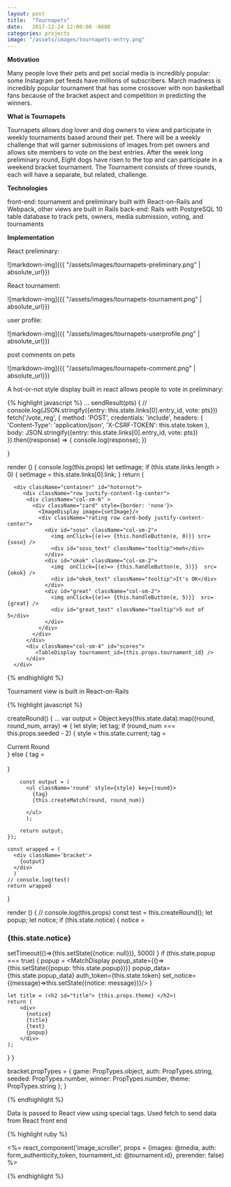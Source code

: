 ```yaml
---
layout: post
title:  "Tournapets"
date:   2017-12-24 12:00:00 -0600
categories: projects
image: "/assets/images/tournapets-entry.png"
---
```

**Motivation**

Many people love their pets and pet social media is incredibly popular: some Instagram pet feeds have millions of subscribers. March madness is incredibly popular tournament that has some crossover with non basketball fans because of the bracket aspect and competition in predicting the winners. 

**What is Tournapets**

Tournapets allows dog lover and dog owners to view and participate in weekly tournaments based around their pet. There will be a weekly challenge that will garner submissions of images from pet owners and allows site members to vote on the best entries. After the week long preliminary round, Eight dogs have risen to the top and can participate in a weekend bracket tournament. The Tournament consists of three rounds, each will have a separate, but related, challenge. 

**Technologies**

front-end: tournament and preliminary built with React-on-Rails and Webpack, other views are built in Rails
back-end: Rails with PostgreSQL 10 table database to track pets, owners, media submission, voting, and tournaments

**Implementation**

React preliminary:

![markdown-img]({{ "/assets/images/tournapets-preliminary.png" | absolute_url}})

React tournament:

![markdown-img]({{ "/assets/images/tournapets-tournament.png" | absolute_url}})

user profile:

![markdown-img]({{ "/assets/images/tournapets-userprofile.png" | absolute_url}})

post comments on pets

![markdown-img]({{ "/assets/images/tournapets-comment.png" | absolute_url}})

A hot-or-not style display built in react allows people to vote in preliminary:

{% highlight javascript %}
...
sendResult(pts) {
  // console.log(JSON.stringify({entry: this.state.links[0].entry_id, vote: pts}))
  fetch('/vote_reg', {
    method: 'POST',
    credentials: 'include',
    headers: {
      'Content-Type': 'application/json',
      'X-CSRF-TOKEN': this.state.token
    },
    body: JSON.stringify({entry: this.state.links[0].entry_id, vote: pts})
}).then((response) => {
  console.log(response);
})

}

render () {
    console.log(this.props)
    let setImage;
    if (this.state.links.length > 0) {
      setImage = this.state.links[0].link;
    }
    return (

      <div className="container" id="hotornot">
         <div className="row justify-content-lg-center">
          <div className="col-sm-6" >
            <div className="card" style={border: 'none'}>
              <ImageDisplay image={setImage}/>
              <div className="rating row card-body justify-content-center">
                <div id="soso" className="col-sm-2">
                  <img onClick={(e)=> {this.handleButton(e, 0)}} src={soso} />
                  <div id="soso_text" className="tooltip">meh</div>
                </div>
                <div id="okok" className="col-sm-2">
                  <img  onClick={(e)=> {this.handleButton(e, 3)}}  src={okok} />
                  <div id="okok_text" className="tooltip">It's OK</div>
                </div>
                <div id="great" className="col-sm-2">
                  <img onClick={(e)=> {this.handleButton(e, 5)}}  src={great} />
                  <div id="great_text" className="tooltip">5 out of 5</div>
                </div>
              </div>
            </div>
          </div>
          <div className="col-sm-4" id="scores">
             <TableDisplay tournament_id={this.props.tournament_id} />
          </div>
      </div>
{% endhighlight %}

Tournament view is built in React-on-Rails

{% highlight javascript %}

createRound() {
    ...
    var output = Object.keys(this.state.data).map((round, round_num, array) => {
        let style;
        let tag;
        if (round_num === this.props.seeded - 2) {
            style = this.state.current;
            tag = <div id="round-tag">Current Round</div>
          } else {
            tag = <div>&nbsp;</div>
          }

        const output = ( 
          <ul className='round' style={style} key={round}> 
            {tag}
            {this.createMatch(round, round_num)}
            
          </ul>
          );

        return output;
    });

    const wrapped = (
      <div className='bracket'>
        {output}
      </div>
      )
    // console.log(test)
    return wrapped
  }


render () {
    // console.log(this.props)
    const test = this.createRound();
    let popup;
    let notice;
    if (this.state.notice) {
      notice = <h3 id="notice">{this.state.notice}</h3>
      setTimeout(()=>{this.setState({notice: null})}, 5000)
    }
    if (this.state.popup === true) {
      popup = <MatchDisplay popup_state={()=>{this.setState({popup: !this.state.popup})}} popup_data={this.state.popup_data} auth_token={this.state.token} set_notice={(message)=>this.setState({notice: message})}/>
    }

    let title = (<h2 id="title"> {this.props.theme} </h2>)
    return (
        <div>
          {notice}
          {title}
          {test}
          {popup}
        </div>
    );
  }
}

bracket.propTypes = {
  game: PropTypes.object,
  auth: PropTypes.string,
  seeded: PropTypes.number,
  winner: PropTypes.number,
  theme: PropTypes.string
};
}

{% endhighlight %}


Data is passed to React view using special tags. Used fetch to send data from React front end

{% highlight ruby %}

<div class="jumbotron" style="">
  <%= react_component('image_scroller', props = {images: @media, auth: form_authenticity_token, tournament_id: @tournament.id}, prerender: false) %>
<div id="offcolor" style="">

{% endhighlight %}

[Github]: https://github.com/itisjohnday/delta-final-project
[Tournapets]: https://tournapets.herokuapp.com
